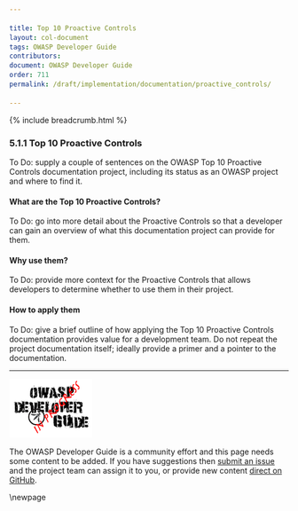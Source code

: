 ```yaml
---

title: Top 10 Proactive Controls
layout: col-document
tags: OWASP Developer Guide
contributors:
document: OWASP Developer Guide
order: 711
permalink: /draft/implementation/documentation/proactive_controls/

---
```


{% include breadcrumb.html %}

### 5.1.1 Top 10 Proactive Controls

To Do: supply a couple of sentences on the OWASP Top 10 Proactive Controls documentation project,
including its status as an OWASP project and where to find it.

#### What are the Top 10 Proactive Controls?

To Do: go into more detail about the Proactive Controls so that a developer
can gain an overview of what this documentation project can provide for them.

#### Why use them?

To Do: provide more context for the Proactive Controls that allows developers to determine
whether to use them in their project.

#### How to apply them

To Do: give a brief outline of how applying the Top 10 Proactive Controls documentation
provides value for a development team.
Do not repeat the project documentation itself; ideally provide a primer and a pointer to the documentation.

----

![Developer Guide](../../assets/images/dg_wip.png "OWASP Developer Guide")

The OWASP Developer Guide is a community effort and this page needs some content to be added.
If you have suggestions then [submit an issue][issue070101] and the project team can assign it to you,
or provide new content [direct on GitHub][edit070101].

[issue070101]: https://github.com/OWASP/www-project-developer-guide/issues/new?labels=enhancement&template=request.md&title=Update:%2007-implementation/01-documentation/01-proactive-controls
[edit070101]: https://github.com/OWASP/www-project-developer-guide/blob/main/draft/07-implementation/01-documentation/01-proactive-controls.md

\newpage
